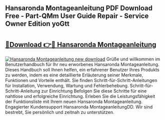 ## Hansaronda Montageanleitung PDF Download Free - Part-QMm User Guide Repair - Service Owner Edition yoGtt

# <h2><a href="http://df6cuso.blite.top/?on=Hansaronda+Montageanleitung">🔗Download 👉🔴 Hansaronda Montageanleitung</a></h2>

[![Hansaronda Montageanleitung new download](https://i.imgur.com/lujVjoI.png)](http://df6cuso.blite.top/?on=Hansaronda+Montageanleitung)
Grüße und willkommen im Benutzerhandbuch für Ihr neu erworbenes Hansaronda Montageanleitung. Dieses Handbuch soll Ihnen helfen, ein erfahrener Benutzer Ihres Produkts zu werden, indem es eine detaillierte Erläuterung seiner Merkmale, Funktionen und Vorteile enthält. Sie finden Schritt-für-Schritt-Anleitungen für Installation, Verwendung, Wartung und Fehlerbehebung. Schritt-für-Schritt-Anleitung zur Einrichtung Befolgen Sie diese Schritte für eine nahtlose und erfolgreiche Einrichtung. Erleben Sie die Leistungsfähigkeit der Funktionsliste mit Ihrem neuen Hansaronda Montageanleitung. Engagierter Kundensupport Hansaronda MontageanleitungDD. Wir sind bestrebt, Sie persönlich und zeitnah zu unterstützen.
